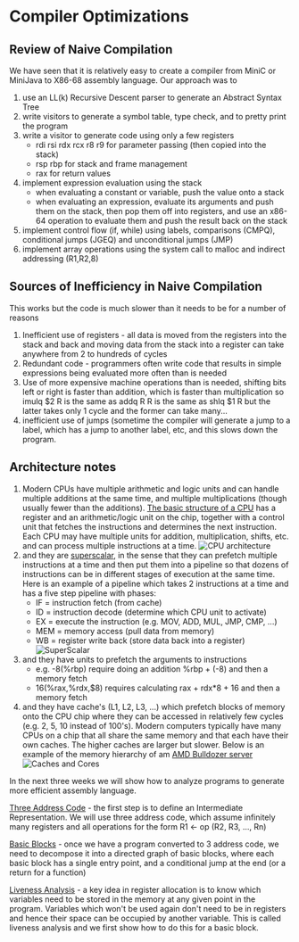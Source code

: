# Compiler Optimizations

## Review of Naive Compilation
We have seen that it is relatively easy to create a compiler from MiniC or MiniJava to
X86-68 assembly language. Our approach was to
1. use an LL(k) Recursive Descent parser to generate an Abstract Syntax Tree
2. write visitors to generate a symbol table, type check, and to pretty print the program
3. write a visitor to generate code using only a few registers
   * rdi rsi rdx rcx r8 r9    for parameter passing (then copied into the stack)
   * rsp rbp for stack and frame management
   * rax for return values
4. implement expression evaluation using the stack
   * when evaluating a constant or variable, push the value onto a stack
   * when evaluating an expression, evaluate its arguments and push them on the stack,
     then pop them off into registers, and use an x86-64 operation to evaluate them
     and push the result back on the stack
5. implement control flow (if, while) using labels, comparisons (CMPQ),
   conditional jumps (JGEQ) and unconditional jumps (JMP)
6. implement array operations using the system call to malloc and indirect addressing (R1,R2,8)

## Sources of Inefficiency in Naive Compilation
This works but the code is much slower than it needs to be for a number of reasons
1. Inefficient use of registers - all data is moved from the registers into the stack and back
   and moving data from the stack into a register can take anywhere from 2 to hundreds of cycles
2. Redundant code - programmers often write code that results in simple expressions being evaluated
   more often than is needed
3. Use of more expensive machine operations than is needed, shifting bits left or right
   is faster than addition, which is faster than multiplication so
   imulq $2 R is the same as addq R R is the same as shlq $1 R but the latter takes only 1 cycle
   and the former can take many...
4. inefficient use of jumps  (sometime the compiler will generate a jump to a label,
   which has a jump to another label, etc, and this slows down the program.

## Architecture notes
1. Modern CPUs have multiple arithmetic and logic units and can handle multiple additions
   at the same time, and multiple multiplications (though usually fewer than the additions).
   [The basic structure of a CPU](https://en.wikipedia.org/wiki/Central_processing_unit) has a register and an arithmetic/logic unit on the chip, together with a control unit that fetches the
   instructions and determines the next instruction. Each CPU may have multiple units for addition,
   multiplication, shifts, etc. and can process multiple instructions at a time.
   ![CPU architecture](https://upload.wikimedia.org/wikipedia/commons/3/3a/ABasicComputer.svg)
3. and they are [superscalar](https://en.wikipedia.org/wiki/Superscalar_processor),
   in the sense that they can prefetch multiple instructions at a time
   and then put them into a pipeline so that dozens of instructions can be in different stages of
   execution at the same time.  Here is an example of a pipeline which takes 2 instructions
   at a time and has a five step pipeline with phases:
   * IF = instruction fetch (from cache)
   * ID = instruction decode (determine which CPU unit to activate)
   * EX = execute the instruction (e.g. MOV, ADD, MUL, JMP, CMP, ...)
   * MEM = memory access (pull data from memory)
   * WB = register write back (store data back into a register)
   ![SuperScalar](https://upload.wikimedia.org/wikipedia/commons/4/46/Superscalarpipeline.svg)
5. and they have units to prefetch the arguments to instructions
   * e.g.  -8(%rbp) require doing an addition %rbp + (-8) and then a memory fetch
   * 16(%rax,%rdx,$8) requires calculating rax + rdx*8 + 16 and then a memory fetch
6. and they have cache's (L1, L2, L3, ...) which prefetch blocks of memory onto the CPU chip
   where they can be accessed in relatively few cycles (e.g. 2, 5, 10 instead of 100's).
   Modern computers typically have many CPUs on a chip that all share the same memory
   and that each have their own caches. The higher caches are larger but slower.
   Below is an example of the memory hierarchy of am [AMD Bulldozer server](https://en.wikipedia.org/wiki/CPU_cache)
   ![Caches and Cores](https://upload.wikimedia.org/wikipedia/commons/9/95/Hwloc.png)


In the next three weeks we will show how to analyze programs to generate more efficient assembly
language. 

[Three Address Code](ThreeAddressCode.md) - the first step is to define an Intermediate Representation. We will use three address code, which assume infinitely many registers
and all operations for the form R1 <- op (R2, R3, ..., Rn)


[Basic Blocks](BasicBlocks.md) - once we have a program converted to 3 address code, we
need to decompose it into a directed graph of basic blocks, where each basic block has
a single entry point, and a conditional jump at the end (or a return for a function)

[Liveness Analysis](LivenessAnalysis.md) - a key idea in register allocation is to know which
variables need to be stored in the memory at any given point in the program. Variables which won't be used again don't need to be in registers and hence their space can be occupied by another variable.  This is called liveness analysis and we first show how to do this for a basic block.


